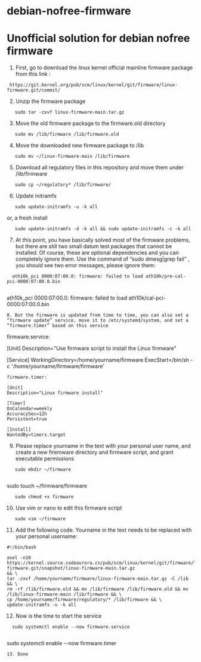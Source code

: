 # debian-nofree-firmware
Unofficial solution for debian nofree firmware
============================================================

1. First, go to download the linux kernel official mainline firmware package from this link :

```
 https://git.kernel.org/pub/scm/linux/kernel/git/firmware/linux-firmware.git/commit/ 
```  

2. Unzip the firmware package

```
   sudo tar -zxvf linux-firmware-main.tar.gz

```
3. Move the old firmware package to the firmware.old directory

```
   sudo mv /lib/firmware /lib/firmware.old

```
4. Move the downloaded new firmware package to /lib

```
   sudo mv ~/linux-firmware-main /lib/firmware

```
5. Download all regulatory files in this repository and move them under /lib/firmware

```
   sudo cp ~/regulatory* /lib/firmware/

```
6. Update initramfs

```
   sudo update-initramfs -u -k all

```
  or, a fresh install

```
   sudo update-initramfs -d -k all && sudo update-initramfs -c -k all

```
7. At this point, you have basically solved most of the firmware problems, but there are still two small datum test packages that cannot be installed. Of course, these are optional dependencies and you can completely ignore them. Use the command of “sudo dmesg|grep fail” , you should see two error messages, please ignore them:

```
  ath10k_pci 0000:07:00.0: firmware: failed to load ath10k/pre-cal-pci-0000:07:00.0.bin
  
```
  ath10k_pci 0000:07:00.0: firmware: failed to load ath10k/cal-pci-0000:07:00.0.bin

```
8. But the firmware is updated from time to time, you can also set a “firmware update” service, move it to /etc/systemd/system, and set a “firmware.timer” based on this service

```
firmware.service:

[Unit]
Description="Use firmware script to install the Linux firmware"

[Service]
WorkingDirectory=/home/yourname/firmware
ExecStart=/bin/sh -c '/home/yourname/firmware/firmware'

```
firmware.timer:

[Unit]
Description="Linux firmware install"

[Timer]
OnCalendar=weekly
AccuracySec=12h
Persistent=true

[Install]
WantedBy=timers.target

```

9. Please replace yourname in the text with your personal user name, and create a new firemware directory and firmware script, and grant executable permissions

```
   sudo mkdir ~/firmware
   
```
   sudo touch ~/firmware/firmware
   
```
   sudo chmod +x firmware

```
10. Use vim or nano to edit this firmware script

```
   sudo vim ~/firmware

```
11. Add the following code. Yourname in the text needs to be replaced with your personal username:

```
#!/bin/bash

axel -n10 https://kernel.source.codeaurora.cn/pub/scm/linux/kernel/git/firmware/linux-firmware.git/snapshot/linux-firmware-main.tar.gz
&& \
tar -zxvf /home/yourname/firmware/linux-firmware-main.tar.gz -C /lib && \
rm -rf /lib/firmware.old && mv /lib/firmware /lib/firmware.old && mv /lib/linux-firmware-main /lib/firmware && \
cp /home/yourname/firmware/regulatory/* /lib/firmware && \
update-initramfs -u -k all

```
12. Now is the time to start the service

```
  sudo systemctl enable --now firmware.service
  
```
  sudo systemctl enable --now firmware.timer

```
13. Done
